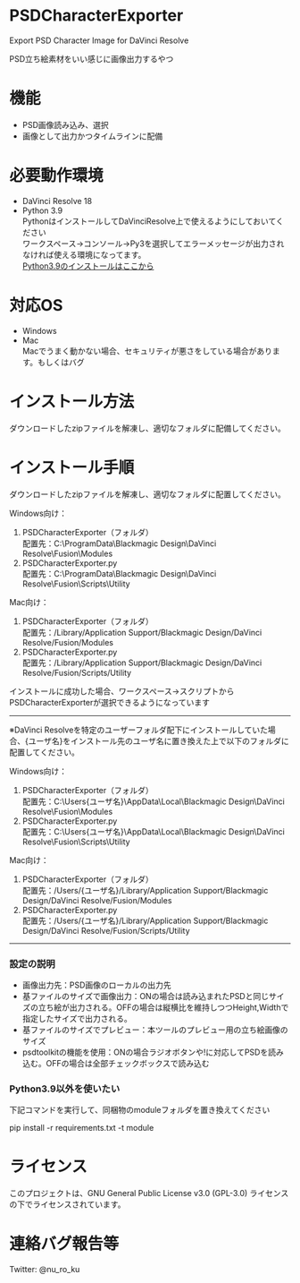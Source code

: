 # PSDCharacterExporter
Export PSD Character Image for DaVinci Resolve

PSD立ち絵素材をいい感じに画像出力するやつ

# 機能
- PSD画像読み込み、選択
- 画像として出力かつタイムラインに配備

# 必要動作環境
- DaVinci Resolve 18  
- Python 3.9  
PythonはインストールしてDaVinciResolve上で使えるようにしておいてください  
ワークスペース→コンソール→Py3を選択してエラーメッセージが出力されなければ使える環境になってます。  
[Python3.9のインストールはここから](https://www.python.org/downloads/release/python-3913/)

# 対応OS
- Windows  
- Mac  
Macでうまく動かない場合、セキュリティが悪さをしている場合があります。もしくはバグ

# インストール方法
ダウンロードしたzipファイルを解凍し、適切なフォルダに配備してください。

# インストール手順
ダウンロードしたzipファイルを解凍し、適切なフォルダに配置してください。

Windows向け：
1. PSDCharacterExporter（フォルダ）  
   配置先：C:\ProgramData\Blackmagic Design\DaVinci Resolve\Fusion\Modules
2. PSDCharacterExporter.py  
   配置先：C:\ProgramData\Blackmagic Design\DaVinci Resolve\Fusion\Scripts\Utility

Mac向け：
1. PSDCharacterExporter（フォルダ）  
   配置先：/Library/Application Support/Blackmagic Design/DaVinci Resolve/Fusion/Modules
2. PSDCharacterExporter.py  
   配置先：/Library/Application Support/Blackmagic Design/DaVinci Resolve/Fusion/Scripts/Utility

インストールに成功した場合、ワークスペース→スクリプトからPSDCharacterExporterが選択できるようになっています

------------------------------

※DaVinci Resolveを特定のユーザーフォルダ配下にインストールしていた場合、{ユーザ名}をインストール先のユーザ名に置き換えた上で以下のフォルダに配置してください。

Windows向け：
1. PSDCharacterExporter（フォルダ）  
   配置先：C:\Users\{ユーザ名}\AppData\Local\Blackmagic Design\DaVinci Resolve\Fusion\Modules
2. PSDCharacterExporter.py  
   配置先：C:\Users\{ユーザ名}\AppData\Local\Blackmagic Design\DaVinci Resolve\Fusion\Scripts\Utility

Mac向け：
1. PSDCharacterExporter（フォルダ）  
   配置先：/Users/{ユーザ名}/Library/Application Support/Blackmagic Design/DaVinci Resolve/Fusion/Modules
2. PSDCharacterExporter.py  
   配置先：/Users/{ユーザ名}/Library/Application Support/Blackmagic Design/DaVinci Resolve/Fusion/Scripts/Utility

-------------
### 設定の説明
* 画像出力先：PSD画像のローカルの出力先
* 基ファイルのサイズで画像出力：ONの場合は読み込まれたPSDと同じサイズの立ち絵が出力される。OFFの場合は縦横比を維持しつつHeight,Widthで指定したサイズで出力される。
* 基ファイルのサイズでプレビュー：本ツールのプレビュー用の立ち絵画像のサイズ
* psdtoolkitの機能を使用：ONの場合ラジオボタンや!に対応してPSDを読み込む。OFFの場合は全部チェックボックスで読み込む

### Python3.9以外を使いたい
下記コマンドを実行して、同梱物のmoduleフォルダを置き換えてください

pip install -r requirements.txt -t module

# ライセンス
このプロジェクトは、GNU General Public License v3.0 (GPL-3.0) ライセンスの下でライセンスされています。

# 連絡バグ報告等
Twitter: @nu_ro_ku
